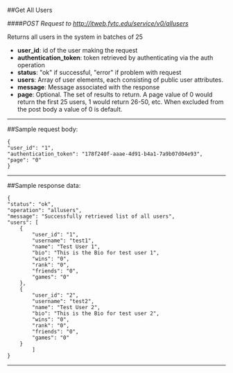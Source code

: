 ##Get All Users

####*POST Request to http://itweb.fvtc.edu/service/v0/allusers*

Returns all users in the system in batches of 25

- **user_id**: id of the user making the request
- **authentication_token**: token retrieved by authenticating via the auth operation
- **status**: "ok" if successful, "error" if problem with request
- **users**: Array of user elements,  each consisting of public user attributes.
- **message**: Message associated with the response
- **page**: Optional. The set of results to return. A page value of 0 would return the first 25 users, 1 would return 26-50, etc. When excluded from the post body a value of 0 is default.

* * *

##Sample request body: 

	{
    "user_id": "1",
    "authentication_token": "178f240f-aaae-4d91-b4a1-7a9b07d04e93",
    "page": "0"
	}
* * *

##Sample response data:

	{
    "status": "ok",
    "operation": "allusers",
    "message": "Successfully retrieved list of all users",
    "users": [
        {
            "user_id": "1",
            "username": "test1",
            "name": "Test User 1",
            "bio": "This is the Bio for test user 1",
            "wins": "0",
            "rank": "0",
            "friends": "0",
            "games": "0"
        },
        {
            "user_id": "2",
            "username": "test2",
            "name": "Test User 2",
            "bio": "This is the Bio for test user 2",
            "wins": "0",
            "rank": "0",
            "friends": "0",
            "games": "0"
        }
			]
	}
* * *
